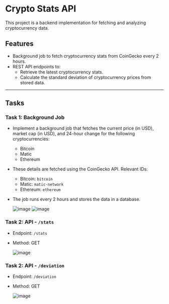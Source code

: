 # Crypto Stats API

This project is a backend implementation for fetching and analyzing cryptocurrency data.

## Features

- Background job to fetch cryptocurrency stats from CoinGecko every 2 hours.
- REST API endpoints to:
  - Retrieve the latest cryptocurrency stats.
  - Calculate the standard deviation of cryptocurrency prices from stored data.

---

## Tasks

### Task 1: Background Job
- Implement a background job that fetches the current price (in USD), market cap (in USD), and 24-hour change for the following cryptocurrencies:
  - Bitcoin
  - Matic
  - Ethereum
- These details are fetched using the CoinGecko API. Relevant IDs:
  - Bitcoin: `bitcoin`
  - Matic: `matic-network`
  - Ethereum: `ethereum`
- The job runs every 2 hours and stores the data in a database.
  
  ![image](https://github.com/user-attachments/assets/9120adbf-a355-483a-b04b-5139e786b2ec)
  ![image](https://github.com/user-attachments/assets/12f5ac92-4f3f-4611-a92a-a859a1caae1f)

### Task 2: API - `/stats`
- Endpoint: `/stats`
- Method: GET

  ![image](https://github.com/user-attachments/assets/9e93a0a8-015e-4864-ba74-bcbc78eeb43a)

### Task 2: API - `/deviation`
- Endpoint: `/deviation`
- Method: GET

  ![image](https://github.com/user-attachments/assets/7e732055-3966-4286-9ba5-a011202f6213)


